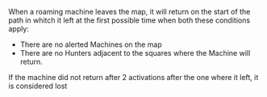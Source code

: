 When a roaming machine leaves the map, it will return on the start of the path in whitch it left at the first possible time when both these conditions apply:
- There are no alerted Machines on the map
- There are no Hunters adjacent to the squares where the Machine will return.

If the machine did not return after 2 activations after the one where it left, it is considered lost